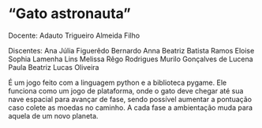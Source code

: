 # “Gato astronauta”

Docente: 
Adauto Trigueiro Almeida Filho

Discentes: 
Ana Júlia Figuerêdo Bernardo 
Anna Beatriz Batista Ramos 
Eloise Sophia Lamenha Lins 
Melissa Rêgo Rodrigues 
Murilo Gonçalves de Lucena
Paula Beatriz Lucas Oliveira

É um jogo feito com a linguagem python e a biblioteca pygame. Ele funciona como um jogo de plataforma, onde o gato deve chegar até sua nave espacial para avançar de fase, sendo possível aumentar a pontuação caso colete as moedas no caminho. A cada fase a ambientação muda para aquela de um novo planeta.
